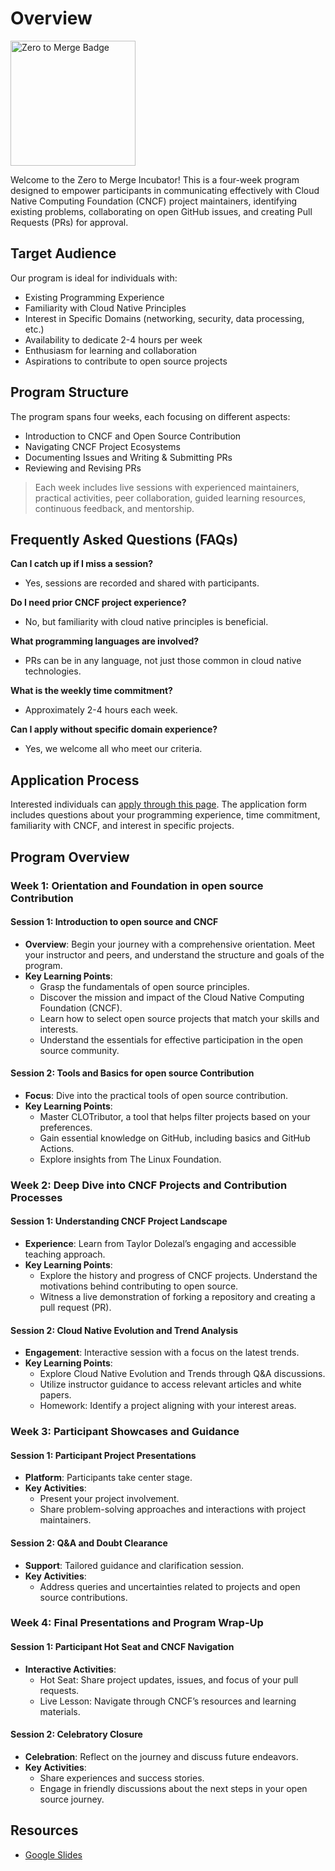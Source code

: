 # Overview

<picture>
 <img alt="Zero to Merge Badge" src="https://github.com/cncf/zero-to-merge/blob/812dbd87427c1b944e12415f4f046f994cd6bf03/assets/zero-to-merge-badge.png?raw=true" width="200" height="200">
</picture>

Welcome to the Zero to Merge Incubator! This is a four-week program designed to empower participants in communicating effectively with Cloud Native Computing Foundation (CNCF) project maintainers, identifying existing problems, collaborating on open GitHub issues, and creating Pull Requests (PRs) for approval.

## Target Audience

Our program is ideal for individuals with:

- Existing Programming Experience
- Familiarity with Cloud Native Principles
- Interest in Specific Domains (networking, security, data processing, etc.)
- Availability to dedicate 2-4 hours per week
- Enthusiasm for learning and collaboration
- Aspirations to contribute to open source projects

## Program Structure

The program spans four weeks, each focusing on different aspects:

- Introduction to CNCF and Open Source Contribution
- Navigating CNCF Project Ecosystems
- Documenting Issues and Writing & Submitting PRs
- Reviewing and Revising PRs

> Each week includes live sessions with experienced maintainers, practical activities, peer collaboration, guided learning resources, continuous feedback, and mentorship.

## Frequently Asked Questions (FAQs)

**Can I catch up if I miss a session?**

- Yes, sessions are recorded and shared with participants.

**Do I need prior CNCF project experience?**

- No, but familiarity with cloud native principles is beneficial.

**What programming languages are involved?**

- PRs can be in any language, not just those common in cloud native technologies.

**What is the weekly time commitment?**

- Approximately 2-4 hours each week.

**Can I apply without specific domain experience?**

- Yes, we welcome all who meet our criteria.

## Application Process

Interested individuals can [apply through this page](https://project.linuxfoundation.org/cncf-zero-to-merge-application). The application form includes questions about your programming experience, time commitment, familiarity with CNCF, and interest in specific projects.

## Program Overview

### Week 1: Orientation and Foundation in open source Contribution

#### **Session 1: Introduction to open source and CNCF**

- **Overview**: Begin your journey with a comprehensive orientation. Meet your instructor and peers, and understand the structure and goals of the program.
- **Key Learning Points**:
  - Grasp the fundamentals of open source principles.
  - Discover the mission and impact of the Cloud Native Computing Foundation (CNCF).
  - Learn how to select open source projects that match your skills and interests.
  - Understand the essentials for effective participation in the open source community.

#### **Session 2: Tools and Basics for open source Contribution**

- **Focus**: Dive into the practical tools of open source contribution.
- **Key Learning Points**:
  - Master CLOTributor, a tool that helps filter projects based on your preferences.
  - Gain essential knowledge on GitHub, including basics and GitHub Actions.
  - Explore insights from The Linux Foundation.

### Week 2: Deep Dive into CNCF Projects and Contribution Processes

#### **Session 1: Understanding CNCF Project Landscape**

- **Experience**: Learn from Taylor Dolezal’s engaging and accessible teaching approach.
- **Key Learning Points**:
  - Explore the history and progress of CNCF projects.
Understand the motivations behind contributing to open source.
  - Witness a live demonstration of forking a repository and creating a pull request (PR).

#### **Session 2: Cloud Native Evolution and Trend Analysis**

- **Engagement**: Interactive session with a focus on the latest trends.
- **Key Learning Points**:
  - Explore Cloud Native Evolution and Trends through Q&A discussions.
  - Utilize instructor guidance to access relevant articles and white papers.
  - Homework: Identify a project aligning with your interest areas.

### Week 3: Participant Showcases and Guidance

#### **Session 1: Participant Project Presentations**

- **Platform**: Participants take center stage.
- **Key Activities**:
  - Present your project involvement.
  - Share problem-solving approaches and interactions with project maintainers.

#### **Session 2: Q&A and Doubt Clearance**

- **Support**: Tailored guidance and clarification session.
- **Key Activities**:
  - Address queries and uncertainties related to projects and open source contributions.

### Week 4: Final Presentations and Program Wrap-Up

#### **Session 1: Participant Hot Seat and CNCF Navigation**

- **Interactive Activities**:
  - Hot Seat: Share project updates, issues, and focus of your pull requests.
  - Live Lesson: Navigate through CNCF’s resources and learning materials.

#### **Session 2: Celebratory Closure**

- **Celebration**: Reflect on the journey and discuss future endeavors.
- **Key Activities**:
  - Share experiences and success stories.
  - Engage in friendly discussions about the next steps in your open source journey.

## Resources

- [Google Slides](https://drive.google.com/drive/folders/15tJHqfy9E2LCeuWylSVibgVaTwtflAI5?usp=sharing)
